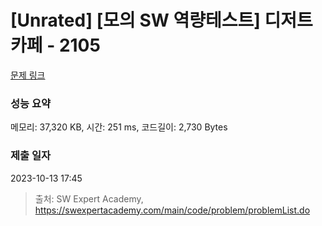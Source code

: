 # [Unrated] [모의 SW 역량테스트] 디저트 카페 - 2105 

[문제 링크](https://swexpertacademy.com/main/code/problem/problemDetail.do?contestProbId=AV5VwAr6APYDFAWu) 

### 성능 요약

메모리: 37,320 KB, 시간: 251 ms, 코드길이: 2,730 Bytes

### 제출 일자

2023-10-13 17:45



> 출처: SW Expert Academy, https://swexpertacademy.com/main/code/problem/problemList.do